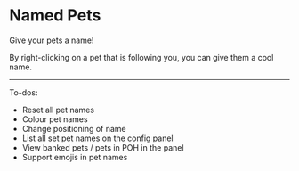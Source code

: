 # Named Pets
Give your pets a name!

By right-clicking on a pet that is following you, you can give them a cool name.

---

To-dos:
* Reset all pet names
* Colour pet names
* Change positioning of name
* List all set pet names on the config panel
* View banked pets / pets in POH in the panel
* Support emojis in pet names